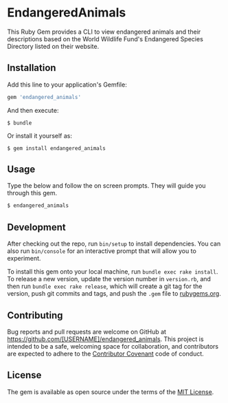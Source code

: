 # EndangeredAnimals

This Ruby Gem provides a CLI to view endangered animals and their descriptions based on the World Wildlife Fund's Endangered Species Directory listed on their website.

## Installation

Add this line to your application's Gemfile:

```ruby
gem 'endangered_animals'
```

And then execute:

    $ bundle

Or install it yourself as:

    $ gem install endangered_animals

## Usage

Type the below and follow the on screen prompts. They will guide you through this gem.

```ruby
$ endangered_animals
```

## Development

After checking out the repo, run `bin/setup` to install dependencies. You can also run `bin/console` for an interactive prompt that will allow you to experiment.

To install this gem onto your local machine, run `bundle exec rake install`. To release a new version, update the version number in `version.rb`, and then run `bundle exec rake release`, which will create a git tag for the version, push git commits and tags, and push the `.gem` file to [rubygems.org](https://rubygems.org).

## Contributing

Bug reports and pull requests are welcome on GitHub at https://github.com/[USERNAME]/endangered_animals. This project is intended to be a safe, welcoming space for collaboration, and contributors are expected to adhere to the [Contributor Covenant](http://contributor-covenant.org) code of conduct.


## License

The gem is available as open source under the terms of the [MIT License](http://opensource.org/licenses/MIT).
